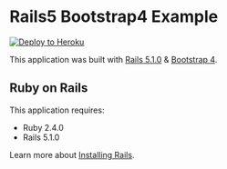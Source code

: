 Rails5 Bootstrap4 Example
================

[![Deploy to Heroku](https://www.herokucdn.com/deploy/button.png)](https://heroku.com/deploy)

This application was built with [Rails 5.1.0](http://guides.rubyonrails.org/index.html) &
[Bootstrap 4](http://v4-alpha.getbootstrap.com).

Ruby on Rails
-------------

This application requires:

- Ruby 2.4.0
- Rails 5.1.0

Learn more about [Installing Rails](http://railsapps.github.io/installing-rails.html).


